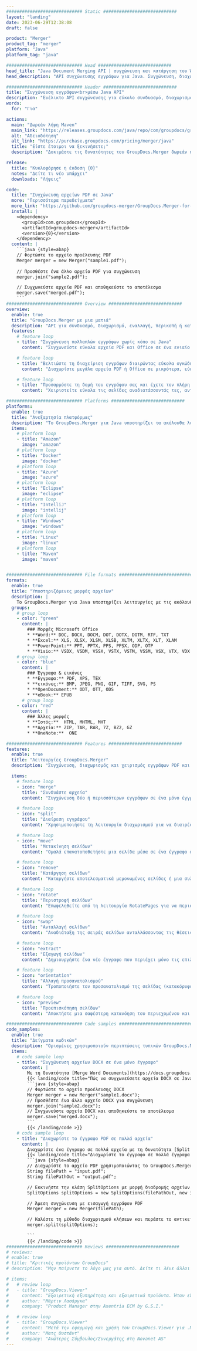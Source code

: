 ```yaml
---
############################# Static ############################
layout: "landing"
date: 2023-06-29T12:38:08
draft: false

product: "Merger"
product_tag: "merger"
platform: "Java"
platform_tag: "java"

############################# Head ############################
head_title: "Java Document Merging API | συγχώνευση και κατάργηση του Word Excel PDF XPS EPUB"
head_description: "API συγχώνευσης εγγράφων για Java. Συγχώνευση, διαχωρισμός, εναλλαγή, αναδιάταξη και διαγραφή σελίδων PDF, Microsoft Word, Excel, παρουσιάσεων, Visio, XPS & EPUB."

############################# Header ############################
title: "Συγχώνευση εγγράφων<br>μέσω Java API"
description: "Ευέλικτο API συγχώνευσης για εύκολο συνδυασμό, διαχωρισμό ή τροποποίηση εγγράφων PDF και Office"
words:
  for: "Για"

actions:
  main: "Δωρεάν λήψη Maven"
  main_link: "https://releases.groupdocs.com/java/repo/com/groupdocs/groupdocs-merger/"
  alt: "Αδειοδότηση"
  alt_link: "https://purchase.groupdocs.com/pricing/merger/java"
  title: "Είστε έτοιμοι να ξεκινήσετε;"
  description: "Δοκιμάστε τις δυνατότητες του GroupDocs.Merger δωρεάν ή ζητήστε άδεια"

release:
  title: "Κυκλοφόρησε η έκδοση {0}"
  notes: "Δείτε τι νέο υπάρχει"
  downloads: "Λήψεις"

code:
  title: "Συγχώνευση αρχείων PDF σε Java"
  more: "Περισσότερα παραδείγματα"
  more_link: "https://github.com/groupdocs-merger/GroupDocs.Merger-for-Java"
  install: |
    <dependency>
      <groupId>com.groupdocs</groupId>
      <artifactId>groupdocs-merger</artifactId>
      <version>{0}</version>
    </dependency>
  content: |
    ```java {style=abap}   
    // Φορτώστε το αρχείο προέλευσης PDF
    Merger merger = new Merger("sample1.pdf");
    
    // Προσθέστε ένα άλλο αρχείο PDF για συγχώνευση
    merger.join("sample2.pdf");

    // Συγχωνεύστε αρχεία PDF και αποθηκεύστε το αποτέλεσμα
    merger.save("merged.pdf");
    ```
############################# Overview ############################
overview:
  enable: true
  title: "GroupDocs.Merger με μια ματιά"
  description: "API για συνδυασμό, διαχωρισμό, εναλλαγή, περικοπή ή κατάργηση εγγράφων, διαφανειών και διαγραμμάτων σε εφαρμογές Java"
  features:
    # feature loop
    - title: "Συγχώνευση πολλαπλών εγγράφων χωρίς κόπο σε Java"
      content: "Συγχωνεύστε εύκολα αρχεία PDF και Office σε ένα ενιαίο έγγραφο σε Java, αξιοποιώντας τις δυνατότητες της βιβλιοθήκης GroupDocs.Merger. Επωφεληθείτε από την εκτεταμένη υποστήριξη μορφής, που σας επιτρέπει να συνδυάζετε απρόσκοπτα διάφορους τύπους αρχείων, με αποτέλεσμα μια βολική και απλοποιημένη διαδικασία συγχώνευσης."

    # feature loop
    - title: "Βελτιώστε τη διαχείριση εγγράφων διαιρώντας εύκολα ογκώδη αρχεία"
      content: "Διαχωρίστε μεγάλα αρχεία PDF ή Office σε μικρότερα, εύκολα χειριζόμενα τμήματα. Μπορείτε να διαιρέσετε έγγραφα με βάση συγκεκριμένες σελίδες, εύρη ή ακόμα και να εξαγάγετε μεμονωμένες σελίδες με ευκολία και ευκολία. Βελτιώστε τη διαχείριση των εγγράφων σας χρησιμοποιώντας τις απρόσκοπτες δυνατότητες της βιβλιοθήκης GroupDocs.Merger και κάντε τα αρχεία σας πιο οργανωμένα και διαχειρίσιμα."

    # feature loop
    - title: "Προσαρμόστε τη δομή του εγγράφου σας και έχετε τον πλήρη έλεγχο των αρχείων σας"
      content: "Χειριστείτε εύκολα τις σελίδες αναδιατάσσοντάς τες, ανταλλάσσοντας ή αφαιρώντας τες. Οργανώστε και προσαρμόστε τα έγγραφά σας σύμφωνα με τις συγκεκριμένες απαιτήσεις σας με την ευελιξία να δημιουργήσετε μια εξατομικευμένη δομή αρχείων."

############################# Platforms ############################
platforms:
  enable: true
  title: "Ανεξαρτησία πλατφόρμας"
  description: "Το GroupDocs.Merger για Java υποστηρίζει τα ακόλουθα λειτουργικά συστήματα, πλαίσια και διαχειριστές πακέτων"
  items:
    # platform loop
    - title: "Amazon"
      image: "amazon"
    # platform loop
    - title: "Docker"
      image: "docker"
    # platform loop
    - title: "Azure"
      image: "azure"
    # platform loop
    - title: "Eclipse"
      image: "eclipse"
    # platform loop
    - title: "IntelliJ"
      image: "intellij"
    # platform loop
    - title: "Windows"
      image: "windows"
    # platform loop
    - title: "Linux"
      image: "linux"
    # platform loop
    - title: "Maven"
      image: "maven"


############################# File formats ############################
formats:
  enable: true
  title: "Υποστηριζόμενες μορφές αρχείων"
  description: |
    Το GroupDocs.Merger για Java υποστηρίζει λειτουργίες με τις ακόλουθες [μορφές αρχείων εγγράφων](https://docs.groupdocs.com/merger/java/supported-document-formats/).
  groups:
    # group loop
    - color: "green"
      content: |
        ### Μορφές Microsoft Office
        * **Word:** DOC, DOCX, DOCM, DOT, DOTX, DOTM, RTF, TXT
        * **Excel:** XLS, XLSX, XLSM, XLSB, XLTM, XLTX, XLT, XLAM
        * **PowerPoint:** PPT, PPTX, PPS, PPSX, ODP, OTP
        * **Visio:** VSDX, VSDM, VSSX, VSTX, VSTM, VSSM, VSX, VTX, VDX
    # group loop
    - color: "blue"
      content: |
        ### Έγγραφα & εικόνες
        * **Εγγραφα:** PDF, XPS, TEX
        * **εικόνες:** BMP, JPEG, PNG, GIF, TIFF, SVG, PS
        * **OpenDocument:** ODT, OTT, ODS
        * **eBook:** EPUB
      # group loop
    - color: "red"
      content: |
        ### Άλλες μορφές
        * **Ιστός:**  HTML, MHTML, MHT
        * **Αρχεία:** ZIP, TAR, RAR, 7Z, BZ2, GZ
        * **OneNote:**  ONE

############################# Features ############################
features:
  enable: true
  title: "Λειτουργίες GroupDocs.Merger"
  description: "Συγχώνευση, διαχωρισμός και χειρισμός εγγράφων PDF και Office χωρίς προβλήματα"

  items:
    # feature loop
    - icon: "merge"
      title: "Συνδυάστε αρχεία"
      content: "Συγχώνευση δύο ή περισσότερων εγγράφων σε ένα μόνο έγγραφο, ενώνοντας συγκεκριμένες σελίδες ή σειρές σελίδων από έγγραφα πολλαπλών προέλευσης."

    # feature loop
    - icon: "split"
      title: "Διαίρεση εγγράφου"
      content: "Χρησιμοποιήστε τη λειτουργία διαχωρισμού για να διαιρέσετε ένα έγγραφο προέλευσης σε πολλαπλά έγγραφα που προκύπτουν, επιτρέποντας την αποτελεσματική οργάνωση και διαχείριση των αρχείων."

    # feature loop
    - icon: "move"
      title: "Μετακίνηση σελίδων"
      content: "Ομαλά επανατοποθετήστε μια σελίδα μέσα σε ένα έγγραφο αξιοποιώντας τη δυνατότητα MovePage."

    # feature loop
    - icon: "remove"
      title: "Κατάργηση σελίδων"
      content: "Καταργήστε αποτελεσματικά μεμονωμένες σελίδες ή μια συλλογή συγκεκριμένων αριθμών σελίδων από το έγγραφο προέλευσης με τη δυνατότητα RemovePages."

    # feature loop
    - icon: "rotate"
      title: "Περιστροφή σελίδων"
      content: "Επωφεληθείτε από τη λειτουργία RotatePages για να περιστρέφετε εύκολα σελίδες μέσα σε ένα έγγραφο, καθορίζοντας τη γωνία περιστροφής ως 90, 180 ή 270 μοίρες"

    # feature loop
    - icon: "swap"
      title: "Ανταλλαγή σελίδων"
      content: "Αναδιάταξη της σειράς σελίδων ανταλλάσσοντας τις θέσεις δύο σελίδων μέσα στο έγγραφο προέλευσης, δημιουργώντας ένα νέο έγγραφο."

    # feature loop
    - icon: "extract"
      title: "Εξαγωγή σελίδων"
      content: "Δημιουργήστε ένα νέο έγγραφο που περιέχει μόνο τις επιλεγμένες σελίδες εξάγοντας συγκεκριμένες σελίδες ή περιοχές σελίδων από το έγγραφο προέλευσης."

    # feature loop
    - icon: "orientation"
      title: "Αλλαγή προσανατολισμού"
      content: "Τροποποιήστε τον προσανατολισμό της σελίδας (κατακόρυφος ή οριζόντιος) για συγκεκριμένες σελίδες ή όλες τις σελίδες του εγγράφου αξιοποιώντας τη λειτουργία ChangeOrientation."

    # feature loop
    - icon: "preview"
      title: "Προεπισκόπηση σελίδων"
      content: "Αποκτήστε μια σαφέστερη κατανόηση του περιεχομένου και της δομής του εγγράφου δημιουργώντας αναπαραστάσεις εικόνων των σελίδων του. Κάντε προεπισκοπήσεις όλων ή μόνο συγκεκριμένων σελίδων."

############################# Code samples ############################
code_samples:
  enable: true
  title: "Δείγματα κωδικών"
  description: "Ορισμένες χρησιμοποιούν περιπτώσεις τυπικών GroupDocs.Merger για λειτουργίες Java"
  items:
    # code sample loop
    - title: "Συγχώνευση αρχείων DOCX σε ένα μόνο έγγραφο"
      content: |
        Με τη δυνατότητα [Merge Word Documents](https://docs.groupdocs.com/merger/java/merge/word/) μπορείτε να συνδυάσετε ολόκληρα αρχεία DOCX σε ένα μόνο έγγραφο φορτώνοντας το αρχείο προέλευσης, προσθέτοντας περισσότερα αρχεία DOCX για συμμετοχή και αποθήκευση του συγχωνευμένου εγγράφου. Ακολουθεί ένα απόσπασμα κώδικα Java που δείχνει τη διαδικασία συγχώνευσης:
        {{< landing/code title="Πώς να συγχωνεύσετε αρχεία DOCX σε Java">}}
        ```java {style=abap}   
        // Φορτώστε το αρχείο προέλευσης DOCX
        Merger merger = new Merger("sample1.docx");
        // Προσθέστε ένα άλλο αρχείο DOCX για συγχώνευση
        merger.join("sample2.docx");
        // Συγχωνεύστε αρχεία DOCX και αποθηκεύστε το αποτέλεσμα
        merger.save("merged.docx");
        ```
        {{< /landing/code >}}
    # code sample loop
    - title: "Διαχωρίστε το έγγραφο PDF σε πολλά αρχεία"
      content: |
        Διαχωρίστε ένα έγγραφο σε πολλά αρχεία με τη δυνατότητα [Split Document](https://docs.groupdocs.com/merger/java/split-document/) για να απλοποιήσετε τη διαδικασία διαχείρισης και εξαγωγής συγκεκριμένων ενοτήτων ή σελίδων από μεγάλα έγγραφα. Σας επιτρέπει να διαιρείτε έγγραφα σε μικρότερα μέρη με βάση διάφορα κριτήρια - κατά εύρος σελίδων, κατά σελίδες έναρξης/τελικής, με μονούς/ζυγούς αριθμούς σελίδων κ.λπ.
        {{< landing/code title="Διαχωρίστε το έγγραφο σε πολλά έγγραφα μιας σελίδας">}}
        ```java {style=abap}   
        // Διαχωρίστε το αρχείο PDF χρησιμοποιώντας το GroupDocs.Merger for Java API
        String filePath = "input.pdf";
        String filePathOut = "output.pdf";

        // Εκκινήστε την κλάση SplitOptions με μορφή διαδρομής αρχείων εξόδου
        SplitOptions splitOptions = new SplitOptions(filePathOut, new int[] { 3, 6, 8 });

        // Άμεση συγχώνευση με εισαγωγή εγγράφου PDF
        Merger merger = new Merger(filePath);

        // Καλέστε τη μέθοδο διαχωρισμού κλήσεων και περάστε το αντικείμενο SplitOptions για να αποθηκεύσετε τα προκύπτοντα έγγραφα
        merger.split(splitOptions);
  
        ```
        {{< /landing/code >}}
############################# Reviews ############################
# reviews:
# enable: true
# title: "Κριτικές προϊόντων GroupDocs"
# description: "Μην παίρνετε το λόγο μας για αυτό. Δείτε τι λένε άλλοι προγραμματιστές για τα API μας"

# items:
#   # review loop
#   - title: "GroupDocs.Viewer"
#     content: "Εξαιρετική εξυπηρέτηση και εξαιρετικά προϊόντα. Ήταν εξαιρετικά χρήσιμοι και ανταποκρίθηκαν κατά τη διαδικασία υλοποίησης του GroupDocs.Viewer για .NET, δεν μπορώ να τα προτείνω αρκετά."
#     author: "Μάρτιν Λασάργκα"
#     company: "Product Manager στην Axentria ECM by G.S.I."

#   # review loop
#   - title: "GroupDocs.Viewer"
#     content: "Μετά την εφαρμογή και χρήση του GroupDocs.Viewer για .NET στο έργο, φαίνεται να λειτουργεί πολύ καλά. Έχω δοκιμάσει με πολλά έγγραφα και μέχρι στιγμής καλά. Όλα όσα έχω ρίξει σε αυτό αποδίδονται όμορφα και φαίνονται εξίσου καλά με ένα πρόγραμμα προβολής PDF ή MS Word."
#     author: "Ματς Ουστάντ"
#     company: "Ανώτερος Σύμβουλος/Συνεργάτης στη Novanet AS"
---
```

